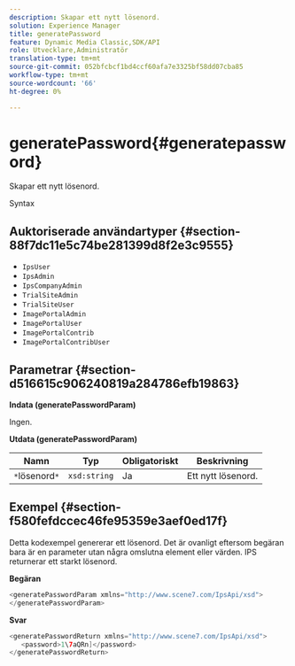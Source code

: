 ```yaml
---
description: Skapar ett nytt lösenord.
solution: Experience Manager
title: generatePassword
feature: Dynamic Media Classic,SDK/API
role: Utvecklare,Administratör
translation-type: tm+mt
source-git-commit: 052bfcbcf1bd4ccf60afa7e3325bf58dd07cba85
workflow-type: tm+mt
source-wordcount: '66'
ht-degree: 0%

---
```



# generatePassword{#generatepassword}

Skapar ett nytt lösenord.

Syntax

## Auktoriserade användartyper {#section-88f7dc11e5c74be281399d8f2e3c9555}

* `IpsUser`
* `IpsAdmin`
* `IpsCompanyAdmin`
* `TrialSiteAdmin`
* `TrialSiteUser`
* `ImagePortalAdmin`
* `ImagePortalUser`
* `ImagePortalContrib`
* `ImagePortalContribUser`

## Parametrar {#section-d516615c906240819a284786efb19863}

**Indata (generatePasswordParam)**

Ingen.

**Utdata (generatePasswordParam)**

| Namn | Typ | Obligatoriskt | Beskrivning |
|---|---|---|---|
| `*`lösenord`*` | `xsd:string` | Ja | Ett nytt lösenord. |

## Exempel {#section-f580fefdccec46fe95359e3aef0ed17f}

Detta kodexempel genererar ett lösenord. Det är ovanligt eftersom begäran bara är en parameter utan några omslutna element eller värden. IPS returnerar ett starkt lösenord.

**Begäran**

```java
<generatePasswordParam xmlns="http://www.scene7.com/IpsApi/xsd">
</generatePasswordParam>
```

**Svar**

```java
<generatePasswordReturn xmlns="http://www.scene7.com/IpsApi/xsd">
   <password>1\7aQRn]</password>
</generatePasswordReturn>
```

